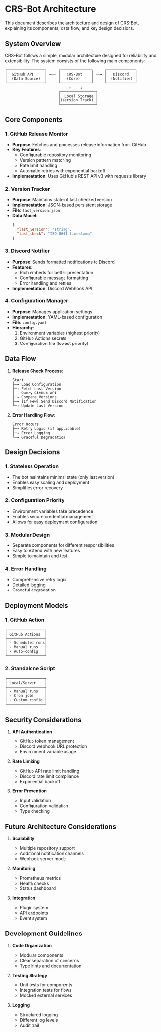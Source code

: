 # CRS-Bot Architecture

This document describes the architecture and design of CRS-Bot, explaining its components, data flow, and key design decisions.

## System Overview

CRS-Bot follows a simple, modular architecture designed for reliability and extensibility. The system consists of the following main components:

```
┌─────────────────┐     ┌──────────────┐     ┌─────────────┐
│  GitHub API     │ ←── │   CRS-Bot    │ ──→ │   Discord   │
│  (Data Source)  │     │   (Core)     │     │  (Notifier) │
└─────────────────┘     └──────────────┘     └─────────────┘
                             ↑    ↓
                        ┌────────────────┐
                        │  Local Storage │
                        │(Version Track) │
                        └────────────────┘
```

## Core Components

### 1. GitHub Release Monitor
- **Purpose**: Fetches and processes release information from GitHub
- **Key Features**:
  - Configurable repository monitoring
  - Version pattern matching
  - Rate limit handling
  - Automatic retries with exponential backoff
- **Implementation**: Uses GitHub's REST API v3 with requests library

### 2. Version Tracker
- **Purpose**: Maintains state of last checked version
- **Implementation**: JSON-based persistent storage
- **File**: `last_version.json`
- **Data Model**:
  ```json
  {
    "last_version": "string",
    "last_check": "ISO-8601 timestamp"
  }
  ```

### 3. Discord Notifier
- **Purpose**: Sends formatted notifications to Discord
- **Features**:
  - Rich embeds for better presentation
  - Configurable message formatting
  - Error handling and retries
- **Implementation**: Discord Webhook API

### 4. Configuration Manager
- **Purpose**: Manages application settings
- **Implementation**: YAML-based configuration
- **File**: `config.yaml`
- **Hierarchy**:
  1. Environment variables (highest priority)
  2. GitHub Actions secrets
  3. Configuration file (lowest priority)

## Data Flow

1. **Release Check Process**:
   ```
   Start
   ├─→ Load Configuration
   ├─→ Fetch Last Version
   ├─→ Query GitHub API
   ├─→ Compare Versions
   ├─→ [If New] Send Discord Notification
   └─→ Update Last Version
   ```

2. **Error Handling Flow**:
   ```
   Error Occurs
   ├─→ Retry Logic (if applicable)
   ├─→ Error Logging
   └─→ Graceful Degradation
   ```

## Design Decisions

### 1. Stateless Operation
- The bot maintains minimal state (only last version)
- Enables easy scaling and deployment
- Simplifies error recovery

### 2. Configuration Priority
- Environment variables take precedence
- Enables secure credential management
- Allows for easy deployment configuration

### 3. Modular Design
- Separate components for different responsibilities
- Easy to extend with new features
- Simple to maintain and test

### 4. Error Handling
- Comprehensive retry logic
- Detailed logging
- Graceful degradation

## Deployment Models

### 1. GitHub Action
```
┌─────────────────┐
│ GitHub Actions  │
├─────────────────┤
│ - Scheduled runs│
│ - Manual runs   │
│ - Auto-config   │
└─────────────────┘
```

### 2. Standalone Script
```
┌─────────────────┐
│ Local/Server    │
├─────────────────┤
│ - Manual runs   │
│ - Cron jobs     │
│ - Custom config │
└─────────────────┘
```

## Security Considerations

1. **API Authentication**
   - GitHub token management
   - Discord webhook URL protection
   - Environment variable usage

2. **Rate Limiting**
   - GitHub API rate limit handling
   - Discord rate limit compliance
   - Exponential backoff

3. **Error Prevention**
   - Input validation
   - Configuration validation
   - Type checking

## Future Architecture Considerations

1. **Scalability**
   - Multiple repository support
   - Additional notification channels
   - Webhook server mode

2. **Monitoring**
   - Prometheus metrics
   - Health checks
   - Status dashboard

3. **Integration**
   - Plugin system
   - API endpoints
   - Event system

## Development Guidelines

1. **Code Organization**
   - Modular components
   - Clear separation of concerns
   - Type hints and documentation

2. **Testing Strategy**
   - Unit tests for components
   - Integration tests for flows
   - Mocked external services

3. **Logging**
   - Structured logging
   - Different log levels
   - Audit trail 